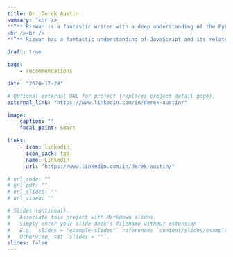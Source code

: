 ```yaml
---
title: Dr. Derek Austin
summary: "<br />
**‟** Rizwan is a fantastic writer with a deep understanding of the Python programming language. **”**
<br /><br />
**‟** Rizwan has a fantastic understanding of JavaScript and its related concepts like JSON, and he communicates clearly through his writing. **”** "

draft: true

tags:
    - recommendations

date: "2020-12-28"

# Optional external URL for project (replaces project detail page).
external_link: "https://www.linkedin.com/in/derek-austin/"

image:
    caption: ""
    focal_point: Smart

links:
    - icon: linkedin
      icon_pack: fab
      name: Linkedin
      url: "https://www.linkedin.com/in/derek-austin/"

# url_code: ""
# url_pdf: ""
# url_slides: ""
# url_video: ""

# Slides (optional).
#   Associate this project with Markdown slides.
#   Simply enter your slide deck's filename without extension.
#   E.g. `slides = "example-slides"` references `content/slides/example-slides.md`.
#   Otherwise, set `slides = ""`.
slides: false
---
```

